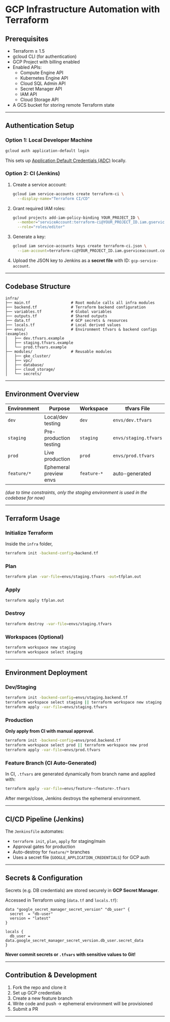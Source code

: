 # GCP Infrastructure Automation with Terraform

## Prerequisites

- Terraform ≥ 1.5
- gcloud CLI (for authentication)
- GCP Project with billing enabled
- Enabled APIs:
  - Compute Engine API
  - Kubernetes Engine API
  - Cloud SQL Admin API
  - Secret Manager API
  - IAM API
  - Cloud Storage API
- A GCS bucket for storing remote Terraform state

---

## Authentication Setup

### Option 1: Local Developer Machine

```bash
gcloud auth application-default login
```

This sets up [Application Default Credentials (ADC)](https://cloud.google.com/docs/authentication/provide-credentials-adc) locally.

### Option 2: CI (Jenkins)

1. Create a service account:

   ```bash
   gcloud iam service-accounts create terraform-ci \
     --display-name="Terraform CI/CD"
   ```

2. Grant required IAM roles:

   ```bash
   gcloud projects add-iam-policy-binding YOUR_PROJECT_ID \
     --member="serviceAccount:terraform-ci@YOUR_PROJECT_ID.iam.gserviceaccount.com" \
     --role="roles/editor"
   ```

3. Generate a key:

   ```bash
   gcloud iam service-accounts keys create terraform-ci.json \
     --iam-account=terraform-ci@YOUR_PROJECT_ID.iam.gserviceaccount.com
   ```

4. Upload the JSON key to Jenkins as a **secret file** with ID: `gcp-service-account`.

---

## Codebase Structure

```
infra/
├── main.tf                  # Root module calls all infra modules
├── backend.tf               # Terraform backend configuration
├── variables.tf             # Global variables
├── outputs.tf               # Shared outputs
├── data.tf                  # GCP secrets & resources
├── locals.tf                # Local derived values
├── envs/                    # Environment tfvars & backend configs (examples)
│   ├── dev.tfvars.example
│   ├── staging.tfvars.example
│   └── prod.tfvars.example
├── modules/                 # Reusable modules
│   ├── gke_cluster/
│   ├── vpc/
│   ├── database/
│   ├── cloud_storage/
│   └── secrets/
```

---

## Environment Overview

| Environment | Purpose                | Workspace   | tfvars File           |
| ----------- | ---------------------- | ----------- | --------------------- |
| `dev`       | Local/dev testing      | `dev`       | `envs/dev.tfvars`     |
| `staging`   | Pre-production testing | `staging`   | `envs/staging.tfvars` |
| `prod`      | Live production        | `prod`      | `envs/prod.tfvars`    |
| `feature/*` | Ephemeral preview envs | `feature-*` | auto-generated        |

*(due to time constraints, only the staging environment is used in the codebase for now)*

---

## Terraform Usage

### Initialize Terraform

Inside the `infra` folder,

```bash
terraform init -backend-config=backend.tf
```

### Plan

```bash
terraform plan -var-file=envs/staging.tfvars -out=tfplan.out
```

### Apply

```bash
terraform apply tfplan.out
```

### Destroy

```bash
terraform destroy -var-file=envs/staging.tfvars
```

### Workspaces (Optional)

```bash
terraform workspace new staging
terraform workspace select staging
```

---

## Environment Deployment

### Dev/Staging

```bash
terraform init -backend-config=envs/staging.backend.tf
terraform workspace select staging || terraform workspace new staging
terraform apply -var-file=envs/staging.tfvars
```

### Production

**Only apply from CI with manual approval.**

```bash
terraform init -backend-config=envs/prod.backend.tf
terraform workspace select prod || terraform workspace new prod
terraform apply -var-file=envs/prod.tfvars
```

### Feature Branch (CI Auto-Generated)

In CI, `.tfvars` are generated dynamically from branch name and applied with:

```bash
terraform apply -var-file=envs/feature-<feature>.tfvars
```

After merge/close, Jenkins destroys the ephemeral environment.

---

## CI/CD Pipeline (Jenkins)

The `Jenkinsfile` automates:

* `terraform init`, `plan`, `apply` for staging/main
* Approval gates for production
* Auto-destroy for `feature/*` branches
* Uses a secret file (`GOOGLE_APPLICATION_CREDENTIALS`) for GCP auth

---

## Secrets & Configuration

Secrets (e.g. DB credentials) are stored securely in **GCP Secret Manager**.

Accessed in Terraform using (`data.tf` and `locals.tf`):

```hcl
data "google_secret_manager_secret_version" "db_user" {
  secret  = "db-user"
  version = "latest"
}

locals {
  db_user = data.google_secret_manager_secret_version.db_user.secret_data
}
```

**Never commit secrets or `.tfvars` with sensitive values to Git!**

---

## Contribution & Development

1. Fork the repo and clone it
2. Set up GCP credentials
3. Create a new feature branch
4. Write code and push → ephemeral environment will be provisioned
5. Submit a PR

---